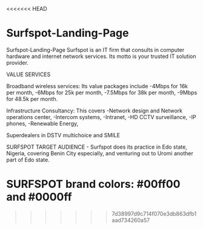 <<<<<<< HEAD
# Surfspot-Landing-Page
Surfspot-Landing-Page
Surfspot is an IT firm that consults in computer hardware and internet network services. Its motto is your trusted IT solution provider.

VALUE SERVICES

Broadband wireless services:
Its value packages include
-4Mbps for 16k per month,
-6Mbps for 25k per month,
-7.5Mbps for 38k per month,
-9Mbps for 48.5k per month.

Infrastructure Consultancy:
This covers
-Network design and Network operations center,
-Intercom systems,
-Intranet,
-HD CCTV surveillance,
-IP phones,
-Renewable Energy,

Superdealers in DSTV multichoice and SMILE

SURFSPOT TARGET AUDIENCE -
Surfspot does its practice in Edo state, Nigeria, covering Benin City especially, and venturing out to Uromi another part of Edo state.

SURFSPOT brand colors:
#00ff00 and #0000ff
=======

>>>>>>> 7d38997d9c714f070e3db863dfb1aad734260a57
